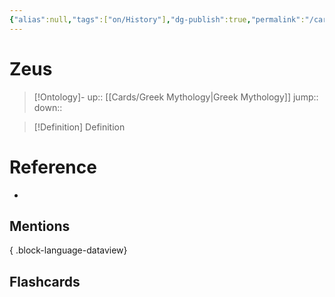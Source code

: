 ```yaml
---
{"alias":null,"tags":["on/History"],"dg-publish":true,"permalink":"/cards/zeus/","dgPassFrontmatter":true}
---
```


# Zeus

> [!Ontology]-
> up:: [[Cards/Greek Mythology\|Greek Mythology]]
> jump::
> down:: 

> [!Definition] Definition

# Reference

- 

## Mentions


{ .block-language-dataview}

## Flashcards